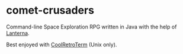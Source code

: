 # comet-crusaders
Command-line Space Exploration RPG written in Java with the help of [Lanterna](https://github.com/mabe02/lanterna).

Best enjoyed with [CoolRetroTerm](https://github.com/Swordfish90/cool-retro-term) (Unix only).
